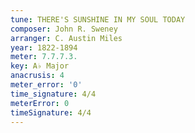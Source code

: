 ```yaml
---
tune: THERE'S SUNSHINE IN MY SOUL TODAY
composer: John R. Sweney
arranger: C. Austin Miles
year: 1822-1894
meter: 7.7.7.3.
key: A♭ Major
anacrusis: 4
meter_error: '0'
time_signature: 4/4
meterError: 0
timeSignature: 4/4
---
```

